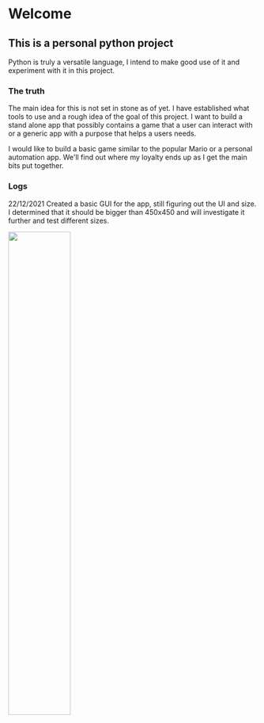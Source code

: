 # Welcome

## This is a personal python project

<p>Python is truly a versatile language, I intend to make good use of it and experiment with it in this project.</p>

### The truth

<p>The main idea for this is not set in stone as of yet. I have established what tools to use and a rough idea of the goal of this project.
I want to build a stand alone app that possibly contains a game that a user can interact with or a generic app with a purpose that helps a users needs.</p>

<p> I would like to build a basic game similar to the popular Mario or a personal automation app. We'll find out where my loyalty ends up as I get the main bits put together.</p>

### Logs

<p>22/12/2021
Created a basic GUI for the app, still figuring out the UI and size. I determined that it should be bigger than 450x450 and will investigate it further and test different sizes.</p>
<img src="https://user-images.githubusercontent.com/95403588/147154491-51a16b43-6797-4b81-bf9d-e3e0c423df12.png" width="50%" >


